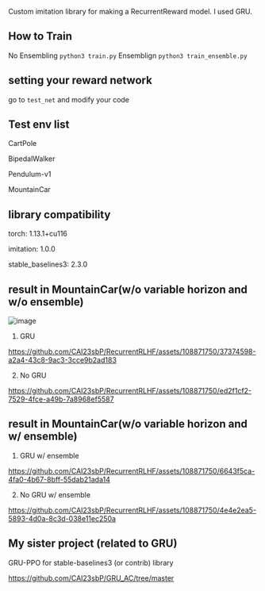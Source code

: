  Custom imitation library for making a RecurrentReward model. 
 I used GRU. 
 
 

## How to Train ## 

No Ensembling ```python3 train.py``` 
Ensemblign ```python3 train_ensemble.py```

## setting your reward network ##

go to ```test_net``` and modify your code

## Test env list ##

CartPole

BipedalWalker

Pendulum-v1

MountainCar

## library compatibility  ## 

torch: 1.13.1+cu116

imitation: 1.0.0  

stable_baselines3: 2.3.0

## result in MountainCar(w/o variable horizon and w/o ensemble)
![image](https://github.com/CAI23sbP/RecurrentRLHF/assets/108871750/e64e7635-937c-4f58-bb2d-d78f8d7d54fe)

1. GRU
   


https://github.com/CAI23sbP/RecurrentRLHF/assets/108871750/37374598-a2a4-43c8-9ac3-3cce9b2ad183



2. No GRU 


https://github.com/CAI23sbP/RecurrentRLHF/assets/108871750/ed2f1cf2-7529-4fce-a49b-7a8968ef5587


## result in MountainCar(w/o variable horizon and w/ ensemble)


1. GRU w/ ensemble
   
https://github.com/CAI23sbP/RecurrentRLHF/assets/108871750/6643f5ca-4fa0-4b67-8bff-55dab21ada14



2. No GRU w/ ensemble
   
https://github.com/CAI23sbP/RecurrentRLHF/assets/108871750/4e4e2ea5-5893-4d0a-8c3d-038e11ec250a



## My sister project (related to GRU) ## 

GRU-PPO for stable-baselines3 (or contrib) library

https://github.com/CAI23sbP/GRU_AC/tree/master


